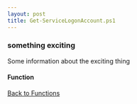 ```yaml
---
layout: post
title: Get-ServiceLogonAccount.ps1
---
```


### something exciting

Some information about the exciting thing

#### Function

<script src="https://gist-it.appspot.com/github.com/BanterBoy/scripts-blog/blob/master/PowerShell/functions/activeDirectory/Get-ServiceLogonAccount.ps1"></script>

<a href="/menu/_pages/functions.html">Back to Functions</a>
